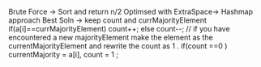 Brute Force -> Sort and return n/2
Optimsed with ExtraSpace-> Hashmap approach
Best Soln ->
keep count and currMajorityElement
if(a[i]==currMajorityElement) count++;
else count--;
// if you have encountered a new majorityElement make the element as the currentMajorityElement and rewrite the count as 1 .
if(count ==0 ) currentMajority = a[i], count = 1 ;
​
​